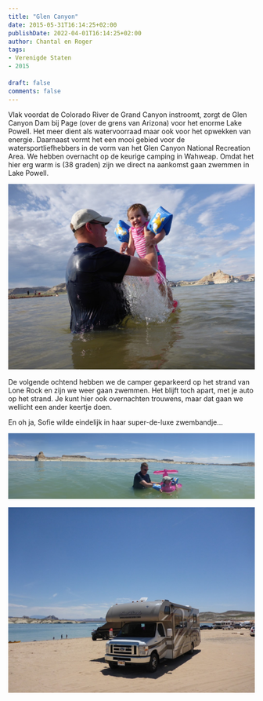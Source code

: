 ```yaml
---
title: "Glen Canyon"
date: 2015-05-31T16:14:25+02:00
publishDate: 2022-04-01T16:14:25+02:00
author: Chantal en Roger
tags:
- Verenigde Staten
- 2015

draft: false
comments: false
---
```


Vlak voordat de Colorado River de Grand Canyon instroomt, zorgt de Glen Canyon Dam bij Page (over de grens van Arizona) voor het enorme Lake Powell. Het meer dient als watervoorraad maar ook voor het opwekken van energie. Daarnaast vormt het een mooi gebied voor de watersportliefhebbers in de vorm van het Glen Canyon National Recreation Area. We hebben overnacht op de keurige camping in Wahweap. Omdat het hier erg warm is (38 graden) zijn we direct na aankomst gaan zwemmen in Lake Powell.

![Glen Canyon](./images/P10106474.jpg)

De volgende ochtend hebben we de camper geparkeerd op het strand van Lone Rock en zijn we weer gaan zwemmen. Het blijft toch apart, met je auto op het strand. Je kunt hier ook overnachten trouwens, maar dat gaan we wellicht een ander keertje doen.

En oh ja, Sofie wilde eindelijk in haar super-de-luxe zwembandje...

![Glen Canyon](./images/P10107114.jpg)

![Glen Canyon](./images/P10107164.jpg)
